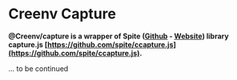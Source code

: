 # Creenv Capture 

**@Creenv/capture is a wrapper of Spite ([Github](https://github.com/spite) - [Website](http://www.clicktorelease.com)) library capture.js [https://github.com/spite/ccapture.js](https://github.com/spite/ccapture.js).**

... to be continued